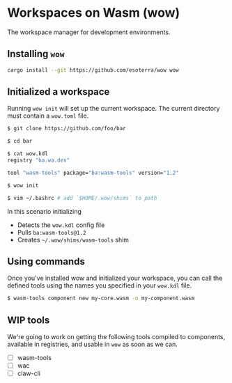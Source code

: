 # Workspaces on Wasm (wow)

The workspace manager for development environments.

## Installing `wow`

```bash
cargo install --git https://github.com/esoterra/wow wow

```

## Initialized a workspace

Running `wow init` will set up the current workspace.
The current directory must contain a `wow.toml` file.

```bash
$ git clone https://github.com/foo/bar

$ cd bar

$ cat wow.kdl
registry "ba.wa.dev"

tool "wasm-tools" package="ba:wasm-tools" version="1.2"

$ wow init

$ vim ~/.bashrc # add `$HOME/.wow/shims` to path
```

In this scenario initializing
* Detects the `wow.kdl` config file
* Pulls `ba:wasm-tools@1.2`
* Creates `~/.wow/shims/wasm-tools` shim

## Using commands

Once you've installed wow and initialized your workspace, you can call the defined tools using the names you specified in your `wow.kdl` file.

```bash
$ wasm-tools component new my-core.wasm -o my-component.wasm
```

## WIP tools

We're going to work on getting the following tools compiled to components, available in registries, and usable in `wow` as soon as we can.

- [ ] wasm-tools
- [ ] wac
- [ ] claw-cli